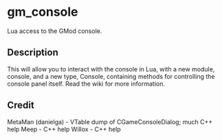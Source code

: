 # gm_console
Lua access to the GMod console.

## Description
This will allow you to interact with the console in Lua, with a new module, console, and a new type, Console, containing methods for controlling the console panel itself. Read the wiki for more information.

## Credit
MetaMan (danielga) - VTable dump of CGameConsoleDialog; much C++ help
Meep - C++ help
Willox - C++ help
